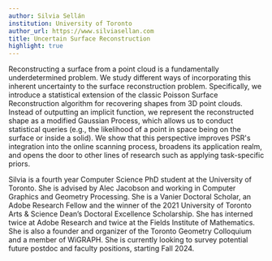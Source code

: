 ```yaml
---
author: Silvia Sellán
institution: University of Toronto
author_url: https://www.silviasellan.com
title: Uncertain Surface Reconstruction
highlight: true
---
```


Reconstructing a surface from a point cloud is a fundamentally underdetermined problem. We study different ways of incorporating this inherent uncertainty to the surface reconstruction problem. Specifically, we introduce a statistical extension of the classic Poisson Surface Reconstruction algorithm for recovering shapes from 3D point clouds. Instead of outputting an implicit function, we represent the reconstructed shape as a modified Gaussian Process, which allows us to conduct statistical queries (e.g., the likelihood of a point in space being on the surface or inside a solid). We show that this perspective improves PSR's integration into the online scanning process, broadens its application realm, and opens the door to other lines of research such as applying task-specific priors.

Silvia is a fourth year Computer Science PhD student at the University of Toronto. She is advised by Alec Jacobson and working in Computer Graphics and Geometry Processing. She is a Vanier Doctoral Scholar, an Adobe Research Fellow and the winner of the 2021 University of Toronto Arts & Science Dean’s Doctoral Excellence Scholarship. She has interned twice at Adobe Research and twice at the Fields Institute of Mathematics. She is also a founder and organizer of the Toronto Geometry Colloquium and a member of WiGRAPH. She is currently looking to survey potential future postdoc and faculty positions, starting Fall 2024.